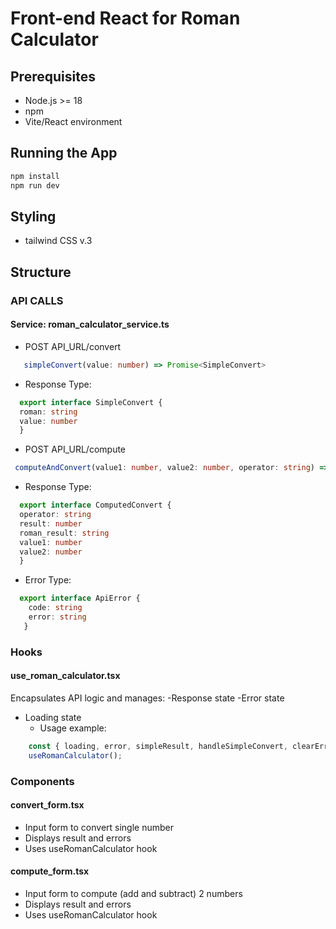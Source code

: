 # Front-end React for Roman Calculator

## Prerequisites
- Node.js >= 18
- npm
- Vite/React environment 

## Running the App
```bash
npm install
npm run dev
```

## Styling
- tailwind CSS v.3

## Structure
### API CALLS
#### Service: roman_calculator_service.ts
- POST API_URL/convert 
```ts
   simpleConvert(value: number) => Promise<SimpleConvert>
```
- Response Type:
```ts
  export interface SimpleConvert {
  roman: string
  value: number
  }
```
- POST API_URL/compute 
```ts
 computeAndConvert(value1: number, value2: number, operator: string) => Promise<ComputedConvert>
```
- Response Type:
```ts
  export interface ComputedConvert {
  operator: string
  result: number
  roman_result: string
  value1: number
  value2: number
  }
```
- Error Type:
```ts
  export interface ApiError {
    code: string
    error: string
   }
```
### Hooks
#### use_roman_calculator.tsx
Encapsulates API logic and manages:
-Response state
-Error state
- Loading state
   - Usage example:
```ts
    const { loading, error, simpleResult, handleSimpleConvert, clearError } =
    useRomanCalculator();
```   
### Components
#### convert_form.tsx
   - Input form to convert single number
   - Displays result and errors
   - Uses useRomanCalculator hook
#### compute_form.tsx
   - Input form to compute (add and subtract) 2 numbers
   - Displays result and errors
   - Uses useRomanCalculator hook

